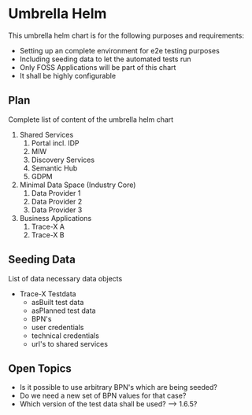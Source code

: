 # Umbrella Helm

This umbrella helm chart is for the following purposes and requirements:

* Setting up an complete environment for e2e testing purposes
* Including seeding data to let the automated tests run
* Only FOSS Applications will be part of this chart
* It shall be highly configurable

## Plan

Complete list of content of the umbrella helm chart

1. Shared Services
   1. Portal incl. IDP
   2. MIW
   3. Discovery Services
   4. Semantic Hub
   5. GDPM
2. Minimal Data Space (Industry Core)
   1. Data Provider 1
   2. Data Provider 2
   3. Data Provider 3
3. Business Applications
   1. Trace-X A
   2. Trace-X B

## Seeding Data

List of data necessary data objects

* Trace-X Testdata
  * asBuilt test data
  * asPlanned test data
  * BPN's
  * user credentials
  * technical credentials
  * url's to shared services

## Open Topics

* Is it possible to use arbitrary BPN's which are being seeded?
* Do we need a new set of BPN values for that case?
* Which version of the test data shall be used? --> 1.6.5?

